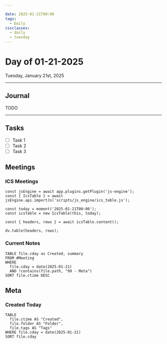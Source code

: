 ```yaml
---

date: 2025-01-21T00:00
tags:
  - Daily
cssclasses:
  - daily
  - tuesday
---
```

# Day of 01-21-2025

<span class="subtitle">Tuesday, January 21st, 2025</span>

---

## Journal

TODO

---

## Tasks

- [ ] Task 1
- [ ] Task 2
- [ ] Task 3

## Meetings

### ICS Meetings

```dataviewjs
const jsEngine = await app.plugins.getPlugin('js-engine');
const { IcsTable } = await jsEngine.api.importJs('scripts/js_engine/ics_table.js');

const today = moment('2025-01-21T00:00');
const icsTable = new IcsTable(this, today);

const { headers, rows } = await icsTable.content();

dv.table(headers, rows);
```

### Current Notes

```dataview
TABLE file.cday as Created, summary
FROM #Meeting
WHERE
  file.cday = date(2025-01-21)
  AND !contains(file.path, "99 - Meta")
SORT file.ctime DESC
```

## Meta

### Created Today

```dataview
TABLE
  file.ctime AS "Created",
  file.folder AS "Folder",
  file.tags AS "Tags"
WHERE file.cday = date(2025-01-21)
SORT file.cday
```
